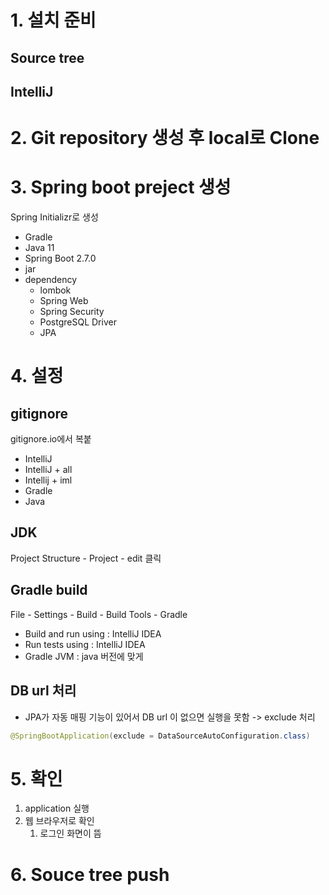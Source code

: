 # 1. 설치 준비

## Source tree

## IntelliJ



# 2. Git repository 생성 후 local로 Clone



# 3. Spring boot preject 생성

Spring Initializr로 생성

* Gradle
* Java 11
* Spring Boot 2.7.0
* jar
* dependency
  * lombok
  * Spring Web
  * Spring Security
  * PostgreSQL Driver
  * JPA



# 4. 설정

## gitignore

gitignore.io에서 복붙

* IntelliJ
* IntelliJ + all
* Intellij + iml
* Gradle
* Java



## JDK

Project Structure - Project - edit 클릭



## Gradle build

File - Settings - Build - Build Tools - Gradle

* Build and run using : IntelliJ IDEA
* Run tests using : IntelliJ IDEA
* Gradle JVM : java 버전에 맞게



## DB url 처리

* JPA가 자동 매핑 기능이 있어서 DB url 이 없으면 실행을 못함 -> exclude 처리

```java
@SpringBootApplication(exclude = DataSourceAutoConfiguration.class)
```



# 5. 확인

1. application 실행
2. 웹 브라우저로 확인
   1. 로그인 화면이 뜸



# 6. Souce tree push

